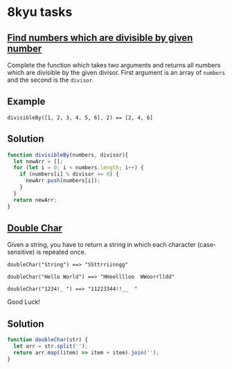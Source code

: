 # 8kyu tasks


## [Find numbers which are divisible by given number](https://www.codewars.com/kata/55edaba99da3a9c84000003b)
Complete the function which takes two arguments and returns all numbers which are divisible by the given divisor. First argument is an array of `numbers` and the second is the `divisor`.


## Example
```
divisibleBy([1, 2, 3, 4, 5, 6], 2) == [2, 4, 6]
```


## Solution
```javascript
function divisibleBy(numbers, divisor){
  let newArr = [];
  for (let i = 0; i < numbers.length; i++) {
    if (numbers[i] % divisor == 0) {
      newArr.push(numbers[i]);
    }
  }
  return newArr;
}
```


## [Double Char](https://www.codewars.com/kata/56b1f01c247c01db92000076)
Given a string, you have to return a string in which each character (case-sensitive) is repeated once.


```
doubleChar("String") ==> "SSttrriinngg"

doubleChar("Hello World") ==> "HHeelllloo  WWoorrlldd"

doubleChar("1234!_ ") ==> "11223344!!__  "
```
Good Luck!


## Solution
```javascript
function doubleChar(str) {
  let arr = str.split('');
  return arr.map((item) => item + item).join('');
}
```